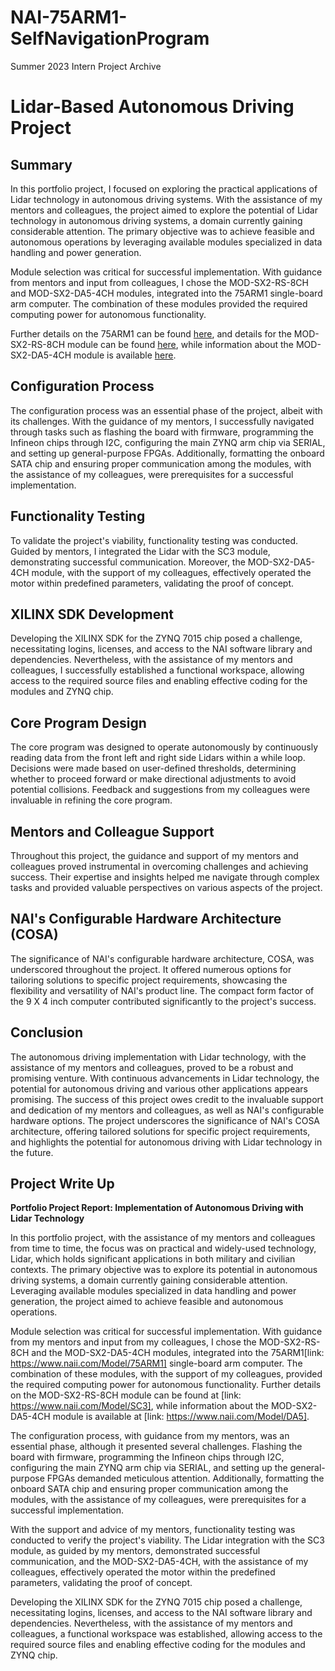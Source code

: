 # NAI-75ARM1-SelfNavigationProgram
Summer 2023 Intern Project Archive

# Lidar-Based Autonomous Driving Project

## Summary

In this portfolio project, I focused on exploring the practical applications of Lidar technology in autonomous driving systems. With the assistance of my mentors and colleagues, the project aimed to explore the potential of Lidar technology in autonomous driving systems, a domain currently gaining considerable attention. The primary objective was to achieve feasible and autonomous operations by leveraging available modules specialized in data handling and power generation.

Module selection was critical for successful implementation. With guidance from mentors and input from colleagues, I chose the MOD-SX2-RS-8CH and MOD-SX2-DA5-4CH modules, integrated into the 75ARM1 single-board arm computer. The combination of these modules provided the required computing power for autonomous functionality.

Further details on the 75ARM1 can be found [here](https://www.naii.com/Model/75ARM1), and details for the MOD-SX2-RS-8CH module can be found [here](https://www.naii.com/Model/SC3), while information about the MOD-SX2-DA5-4CH module is available [here](https://www.naii.com/Model/DA5).

## Configuration Process

The configuration process was an essential phase of the project, albeit with its challenges. With the guidance of my mentors, I successfully navigated through tasks such as flashing the board with firmware, programming the Infineon chips through I2C, configuring the main ZYNQ arm chip via SERIAL, and setting up general-purpose FPGAs. Additionally, formatting the onboard SATA chip and ensuring proper communication among the modules, with the assistance of my colleagues, were prerequisites for a successful implementation.

## Functionality Testing

To validate the project's viability, functionality testing was conducted. Guided by mentors, I integrated the Lidar with the SC3 module, demonstrating successful communication. Moreover, the MOD-SX2-DA5-4CH module, with the support of my colleagues, effectively operated the motor within predefined parameters, validating the proof of concept.

## XILINX SDK Development

Developing the XILINX SDK for the ZYNQ 7015 chip posed a challenge, necessitating logins, licenses, and access to the NAI software library and dependencies. Nevertheless, with the assistance of my mentors and colleagues, I successfully established a functional workspace, allowing access to the required source files and enabling effective coding for the modules and ZYNQ chip.

## Core Program Design

The core program was designed to operate autonomously by continuously reading data from the front left and right side Lidars within a while loop. Decisions were made based on user-defined thresholds, determining whether to proceed forward or make directional adjustments to avoid potential collisions. Feedback and suggestions from my colleagues were invaluable in refining the core program.

## Mentors and Colleague Support

Throughout this project, the guidance and support of my mentors and colleagues proved instrumental in overcoming challenges and achieving success. Their expertise and insights helped me navigate through complex tasks and provided valuable perspectives on various aspects of the project.

## NAI's Configurable Hardware Architecture (COSA)

The significance of NAI's configurable hardware architecture, COSA, was underscored throughout the project. It offered numerous options for tailoring solutions to specific project requirements, showcasing the flexibility and versatility of NAI's product line. The compact form factor of the 9 X 4 inch computer contributed significantly to the project's success.

## Conclusion

The autonomous driving implementation with Lidar technology, with the assistance of my mentors and colleagues, proved to be a robust and promising venture. With continuous advancements in Lidar technology, the potential for autonomous driving and various other applications appears promising. The success of this project owes credit to the invaluable support and dedication of my mentors and colleagues, as well as NAI's configurable hardware options. The project underscores the significance of NAI's COSA architecture, offering tailored solutions for specific project requirements, and highlights the potential for autonomous driving with Lidar technology in the future.

## Project Write Up
**Portfolio Project Report: Implementation of Autonomous Driving with Lidar Technology**

In this portfolio project, with the assistance of my mentors and colleagues from time to time, the focus was on practical and widely-used technology, Lidar, which holds significant applications in both military and civilian contexts. The primary objective was to explore its potential in autonomous driving systems, a domain currently gaining considerable attention. Leveraging available modules specialized in data handling and power generation, the project aimed to achieve feasible and autonomous operations.

Module selection was critical for successful implementation. With guidance from my mentors and input from my colleagues, I chose the MOD-SX2-RS-8CH and the MOD-SX2-DA5-4CH modules, integrated into the 75ARM1[link: https://www.naii.com/Model/75ARM1] single-board arm computer. The combination of these modules, with the support of my colleagues, provided the required computing power for autonomous functionality. Further details on the MOD-SX2-RS-8CH module can be found at [link: https://www.naii.com/Model/SC3], while information about the MOD-SX2-DA5-4CH module is available at [link: https://www.naii.com/Model/DA5].

The configuration process, with guidance from my mentors, was an essential phase, although it presented several challenges. Flashing the board with firmware, programming the Infineon chips through I2C, configuring the main ZYNQ arm chip via SERIAL, and setting up the general-purpose FPGAs demanded meticulous attention. Additionally, formatting the onboard SATA chip and ensuring proper communication among the modules, with the assistance of my colleagues, were prerequisites for a successful implementation.

With the support and advice of my mentors, functionality testing was conducted to verify the project's viability. The Lidar integration with the SC3 module, as guided by my mentors, demonstrated successful communication, and the MOD-SX2-DA5-4CH, with the assistance of my colleagues, effectively operated the motor within the predefined parameters, validating the proof of concept.

Developing the XILINX SDK for the ZYNQ 7015 chip posed a challenge, necessitating logins, licenses, and access to the NAI software library and dependencies. Nevertheless, with the assistance of my mentors and colleagues, a functional workspace was established, allowing access to the required source files and enabling effective coding for the modules and ZYNQ chip.


